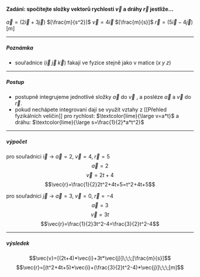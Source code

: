 
#### Zadání: spočítejte složky vektorů rychlosti $\vec{v}$ a dráhy $\vec{r}$ jestliže...
$\vec{a}=(2\vec{i}+3\vec{j})$ $[\frac{m}{s^2}]$
$\vec{v}=4\vec{i}$ $[\frac{m}{s}]$
$\vec{r}=(5\vec{i}-4\vec{j})$ $[m]$

---
##### Poznámka

- souřadnice ($\vec{i}\;\vec{j}\;\vec{k}$) fakají ve fyzice stejně jako v matice ($x\;y\;z$) 

---
##### Postup

- postupně integrujeme jednotlivé složky $\vec{a}$ do $\vec{v}$ , a posléze $\vec{a}$ a $\vec{v}$ do $\vec{r}$.
- pokud nechápete integrovaní dají se využít vztahy z [[Přehled fyzikálních veličin]] pro rychlost: $\textcolor{lime}{\large v=a*t}$ a dráhu: $\textcolor{lime}{\large s=\frac{1}{2}*a*t^2}$ 

---
##### výpočet

pro souřadnici $\vec{i}$ $\rightarrow$ $\vec{a}=2,\;\vec{v}=4,\;\vec{r}=5$
$$\vec{a}=2$$
$$\vec{v}=2t+4$$
$$\vec{r}=\frac{1}{2}2t^2+4t+5=t^2+4t+5$$


pro souřadnici $\vec{j}$ $\rightarrow$ $\vec{a}=3,\;\vec{v}=0,\;\vec{r}=-4$
$$\vec{a}=3$$
$$\vec{v}=3t$$
$$\vec{r}=\frac{1}{2}3t^2-4=\frac{3}{2}t^2-4$$

---
##### výsledek
$$\vec{v}=[(2t+4)*\vec{i}+3t*\vec{j}]\;\;\;[\frac{m}{s}]$$
$$\vec{r}=[(t^2+4t+5)*\vec{i}+(\frac{3}{2}t^2-4)*\vec{j}]\;\;\;[m]$$
